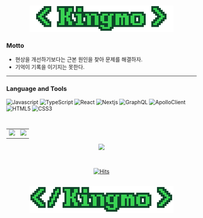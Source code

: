 <div>

<div align="center">
<br/>
<img alt="KingmoTag" src="https://github.com/KKingmo/KKingmo/blob/main/public/images/kingmo_tag.gif"/>
</div>

### Motto
  * 현상을 개선하기보다는 근본 원인을 찾아 문제를 해결하자.
  * 기억이 기록을 이기지는 못한다.
  
<hr/>
  
### Language and Tools
<p>
<img alt="Javascript" src="https://img.shields.io/badge/JavaScript-F7DF1E?style=flat-square&logo=JavaScript&logoColor=000080"/>
<img alt="TypeScript" src="https://img.shields.io/badge/TypeScript-3178C6?style=flat-square&logo=TypeScript&logoColor=white"/>
<img alt="React" src="https://img.shields.io/badge/React-61DAFB?style=flat-square&logo=React&logoColor=white"/>
<img alt="Nextjs" src="https://img.shields.io/badge/Next.js-000000?style=flat-square&logo=Next.js&logoColor=white"/>
<img alt="GraphQL" src="https://img.shields.io/badge/GraphQL-E10098?style=flat-square&logo=GraphQL&logoColor=white"/>
<img alt="ApolloClient" src="https://img.shields.io/badge/ApolloClient-311C87?style=flat-square&logo=apollographql&logoColor=white"/>
<img alt="HTML5" src="https://img.shields.io/badge/HTML5-E34F26?style=flat-square&logo=html5&logoColor=white"/>
<img alt="CSS3" src="https://img.shields.io/badge/CSS3-1572B6?style=flat-square&logo=css3&logoColor=white"/>
</p>

<br/>

<table align="center">
<tr>
<td valign="top">
<img src ="https://github-readme-stats.vercel.app/api?username=KKingmo&show_icons=true&count_private=true&theme=merko&hide_border=true&bg_color=00000000&title_color=58a6ff&hide_rank=true">
</td>
<td valign="top">
<img src ="https://github-readme-stats.vercel.app/api/top-langs/?username=KKingmo&layout=compact&hide_border=true&theme=merko&bg_color=00000000&title_color=58a6ff&langs_count=8">
</td>
</tr>
</table>

<p align="center">
<a href="https://opgc.me/#/users/kkingmo" target="_blank"><img src="https://api.opgc.me/githubs/users/kkingmo/tag/?theme=basic" /></a>
</p>

<br/>

<div align="center">

[![Hits](https://hits.seeyoufarm.com/api/count/incr/badge.svg?url=https%3A%2F%2Fgithub.com%2FKKingmo%2Fhit-counter&count_bg=%23555555&title_bg=%23555555&icon=github.svg&icon_color=%23FFFFFF&title=Views&edge_flat=false)](https://hits.seeyoufarm.com)

</div>

<div align="center">
<br/>
<img alt="KingmoTagClose" src="https://github.com/KKingmo/KKingmo/blob/main/public/images/kingmo_tag_close.gif"/>
<br/>
</div>

</div>
